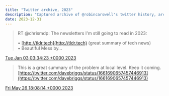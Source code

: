 ```yaml
---
title: "Twitter archive, 2023"
description: "Captured archive of @robincarswell's twitter history, archived for posterity"
date: 2023-12-31
---
```

> RT @chrismdp: The newsletters I'm still going to read in 2023:  
>   
> • [http://tldr.tech](http://tldr.tech) (great summary of tech news)  
> • Beautiful Mess by…

[Tue Jan 03 03:34:23 +0000 2023](https://twitter.com/robincarswell/status/1610117343010754560)
> This is a great summary of the problem at local level. Keep it coming. [https://twitter.com/davebriggs/status/1661690657457446913](https://twitter.com/davebriggs/status/1661690657457446913)

[Fri May 26 18:08:14 +0000 2023](https://twitter.com/robincarswell/status/1662158717704445952)
